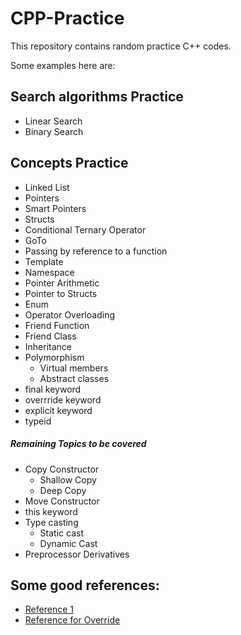 # CPP-Practice

This repository contains random practice C++ codes.

Some examples here are:

## Search algorithms Practice

- Linear Search
- Binary Search
  
## Concepts Practice

- Linked List
- Pointers
- Smart Pointers
- Structs
- Conditional Ternary Operator
- GoTo
- Passing by reference to a function
- Template
- Namespace
- Pointer Arithmetic
- Pointer to Structs
- Enum
- Operator Overloading
- Friend Function
- Friend Class
- Inheritance
- Polymorphism
  - Virtual members
  - Abstract classes
- final keyword
- overrride keyword
- explicit keyword
- typeid
  

##### Remaining Topics to be covered

- Copy Constructor
  - Shallow Copy
  - Deep Copy
- Move Constructor
- this keyword
- Type casting
    - Static cast
    - Dynamic Cast
- Preprocessor Derivatives


## Some good references:

- [Reference 1](http://www.cplusplus.com/doc/tutorial/)
- [Reference for Override](https://www.geeksforgeeks.org/override-keyword-c/)

